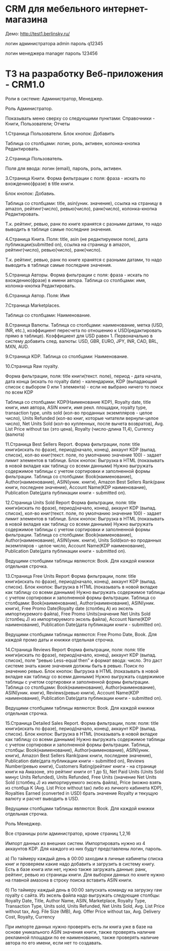 CRM для мебельного интернет-магазина
====================================

Демо: http://test1.berlinsky.ru/

логин администратора admin пароль q12345

логин менеджера manager пароль 123456

ТЗ на разработку Веб-приложения - CRM1.0
====================================

Роли в системе: Администратор, Менеджер.

Роль Администратор.

Показывать меню сверху со следующими пунктами: Справочники - Книги, Пользователи; Отчеты

1.Страница Пользователи.
Блок кнопок: Добавить

Таблица со столбцами: логин, роль, активен, колонка-кнопка Редактировать.

2.Страница Пользователь.

Поля для ввода: логин (email), пароль, роль, активен.


3.Страница Книги.
Форма фильтрации с поля: фраза - искать по вхождению(фразе) в title книги.

Блок кнопок: Добавиь.

Таблица со столбцами: title, asin(уник. значение), ссылка на страницу в amazon, рейтинг(число), ревью(число), ранк(число), колонка-кнопка Редактировать.

Т.к. рейтинг, ревью, ранк по книге хранятся с разными датами, то надо выводить в таблице самые последние значения.

4.Страница Книга.
Поля: title, asin (не редактируемое поле), дата публикации(submitted on), ссылка на страницу в amazon, рейтинг(число), ревью(число), ранк(число).

Т.к. рейтинг, ревью, ранк по книге хранятся с разными датами, то надо выводить в таблице самые последние значения.

5.Страница Авторы.
Форма фильтрации с поля: фраза - искать по вхождению(фразе) в имени автора.
Таблица со столбцами: имя, колонка-кнопка Редактировать.

6.Страница Автор.
Поля: Имя

7.Страница Marketplaces.

Таблица со столбцами: Наименование.

8.Страница Валюты.
Таблица со столбцами: наименование, метка (USD, INR, etc.), коэффициент пересчета по отношению к USD(редактировать прямо в таблице).
Коэффициент для USD равен 1.
Первоначально в систему добавить след. валюты: USD, GBR, EURO, JPY, INR, CAD, BRL, MXN, AUD.

9.Страница KDP.
Таблица со столбцами: Наименование.

10.Страница Raw royalty.

Форма фильтрации, поля: title книги(текст. поле), период - дата начала, дата конца (искать по royalty date) - календарики, KDP (выпадающий список с выбором 0 или 1 элемента) - если не выбрано ничего то поиск по всем KDP


Таблица со столбцами: KDP(Наименование KDP), Royalty date, title книги, имя автора, ASIN книги, имя рекл. площадки, royalty type, transaction type, units sold (кол-во проданных экземпляров - целое число), Units Refunded (кол-во книг, которые читатели вернули-целое число), Net Units Sold (кол-во купленных, после вычета возвратов), Avg. List Price without tax (это цена), Royalty (число-длина 11,4), Currency (валюта)


11.Страница Best Sellers Report.
Форма фильтрации, поля: title книги(искать по фразе), период(начало, конец), аккаунт KDP (выпад. список), кол-во книг(текст. поле, по умолчанию значение 100) - задает лимит элементов в таблице.
Блок кнопок: Выгрузка в HTML (показывать в новой вкладке как таблицу со всеми данными) Нужно выгружать содержимое таблицы с учетом сортировки и заполненной формы фильтрации.
Таблица со столбцами: Book(наименование), Author(наименование), ASIN(уник. книги), Amazon Best Sellers Rank(ранк книги, последнее значение), Account Name(KDP наименование), Publication Date(дата публикации книги - submitted on).

12.Страница Units Sold Report
Форма фильтрации, поля: title книги(искать по фразе), период(начало, конец), аккаунт KDP (выпад. список), кол-во книг(текст. поле, по умолчанию значение 100) - задает лимит элементов в таблице.
Блок кнопок: Выгрузка в HTML (показывать в новой вкладке как таблицу со всеми данными) Нужно выгружать содержимое таблицы с учетом сортировки и заполненной формы фильтрации.
Таблица со столбцами: Book(наименование), Author(наименование), ASIN(уник. книги), Units Sold(кол-во проданных экземпляров - целое число, Account Name(KDP наименование), Publication Date(дата публикации книги - submitted on).

Ведущими столбцами таблицы являются: Book. Для каждой книжки отдельная строчка.


13.Страница Free Units Report
Форма фильтрации, поля: title книги(искать по фразе), период(начало, конец), аккаунт KDP (выпад. список).
Блок кнопок: Выгрузка в HTML (показывать в новой вкладке как таблицу со всеми данными) Нужно выгружать содержимое таблицы с учетом сортировки и заполненной формы фильтрации.
Таблица со столбцами: Book(наименование), Author(наименование), ASIN(уник. книги), Free Promo Date(Royalty date (столбец А) из эксель импортиуремого файла), Free Promo Units(значение Net Units Sold (столбец J) из импортируемого эксель файла), Account Name(KDP наименование), Publication Date(дата публикации книги - submitted on).

Ведущими столбцами таблицы являются: Free Promo Date, Book. Для каждой промо даты и книжки отдельная строчка.

14.Страница Reviews Report
Форма фильтрации, поля: поля: title книги(искать по фразе), период(начало, конец), аккаунт KDP (выпад. список), поле “ревью Less-equal then” и формат ввода: число. Это даст системе знать какие значения должны быть в ревью. Поиск по значению ревью.
Блок кнопок: Выгрузка в HTML (показывать в новой вкладке как таблицу со всеми данными) Нужно выгружать содержимое таблицы с учетом сортировки и заполненной формы фильтрации.
Таблица со столбцами: Book(наименование), Author(наименование), ASIN(уник. книги), Reviews(ревью книги), Account Name(KDP наименование), Publication Date(дата публикации книги - submitted on).

Ведущими столбцами таблицы являются: Book. Для каждой книжки отдельная строчка.

15.Страница Detailed Sales Report.
Форма фильтрации, поля: поля: title книги(искать по фразе), период(начало, конец), аккаунт KDP (выпад. список).
Блок кнопок: Выгрузка в HTML (показывать в новой вкладке как таблицу со всеми данными) Нужно выгружать содержимое таблицы с учетом сортировки и заполненной формы фильтрации.
Таблица, столбцы: Book(наименование), Author(наименование), ASIN(уник. книги), Amazon Best Sellers Rank(ранк книги, последнее значение), Publication date(дата публикации книги - submitted on), Reviews Number(ревью книги), Customers Rating(рейтинг книги - на странице книги на Амазоне, это рейтинг книги от 1 до 5), Net Paid Units (Units Sold минус Units Refunded), Units Refunded, Free Units (значение Net Units Sold (столбец J) из импортируемого эксель файла), Price (можно взять из столбца K (Avg. List Price without tax) либо из личного кабинета KDP), Royalties Earned (converted in USD) брать значение Royalty и текущую валюту и расчет выводить в USD.

Ведущими столбцами таблицы являются: Book. Для каждой книжки отдельная строчка.

Роль Менеджер.

Все страницы роли администратор, кроме страниц 1,2,16


Импорт данных из внешних систем.
Импортировать нужно из 4 аккаунтов KDP. Для каждого из них будут представлены логин, пароль.

а) По таймеру каждый день в 00:00 заходим в личные кабинеты списка книг и проверяем какие надо добавить и загрузить в систему книгу.
Есть в базе книга или нет, нужно также загружать данные: ранк, рейтинг, ревью из страницы книги. Для выборки данных по книге нужно на главной амазона в строку поиска вставить ASIN книги.

б) По таймеру каждый день в 00:00 запускать команду на загрузку raw royalty c сайта. Из эксель файла надо выгружать следующие столбцы: Royalty Date, Title, Author Name, ASIN, Marketplace, Royalty Type, Transaction Type, Units sold, Units Refunded, Net Units Sold, Avg. List Price without tax, Avg. File Size (MB), Avg. Offer Price without tax, Avg. Delivery Cost, Royalty, Currency


При импорте данных нужно проверять есть ли книга уже в базе на основе уникального ASIN значения книги, также проверять наличие рекламной площадки по ее наименованию, также проверять наличие автора по его имени, если нет то создавать.
